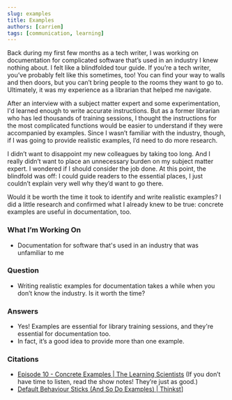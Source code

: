```yaml
---
slug: examples
title: Examples
authors: [carriem]
tags: [communication, learning]
---
```


Back during my first few months as a tech writer, I was working on documentation for complicated software that’s used in an industry I knew nothing about. I felt like a blindfolded tour guide. If you’re a tech writer, you’ve probably felt like this sometimes, too! You can find your way to walls and then doors, but you can’t bring people to the rooms they want to go to. Ultimately, it was my experience as a librarian that helped me navigate.

After an interview with a subject matter expert and some experimentation, I'd learned enough to write accurate instructions. But as a former librarian who has led thousands of training sessions, I thought the instructions for the most complicated functions would be easier to understand if they were accompanied by examples. Since I wasn’t familiar with the industry, though, if I was going to provide realistic examples, I’d need to do more research.

I didn’t want to disappoint my new colleagues by taking too long. And I really didn’t want to place an unnecessary burden on my subject matter expert. I wondered if I should consider the job done. At this point, the blindfold was off: I could guide readers to the essential places, I just couldn’t explain very well why they’d want to go there.

Would it be worth the time it took to identify and write realistic examples? I did a little research and confirmed what I already knew to be true: concrete examples are useful in documentation, too.

### What I’m Working On

* Documentation for software that's used in an industry that was unfamiliar to me

### Question

* Writing realistic examples for documentation takes a while when you don’t know the industry. Is it worth the time?

### Answers

* Yes! Examples are essential for library training sessions, and they're essential for documentation too.
* In fact, it’s a good idea to provide more than one example.

### Citations

* [Episode 10 - Concrete Examples | The Learning Scientists](https://www.learningscientists.org/learning-scientists-podcast/2018/1/3/episode-10-concrete-examples) (If you don’t have time to listen, read the show notes! They’re just as good.)
* [Default Behaviour Sticks (And So Do Examples) | Thinkst](https://blog.thinkst.com/2023/08/default-behaviour-sticks-and-so-do-examples.html)]
